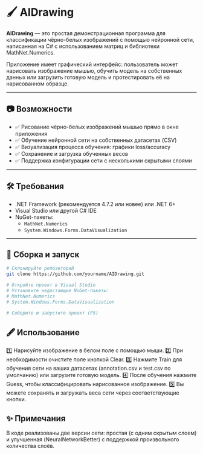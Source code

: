 # 🖌️ AIDrawing

**AIDrawing** — это простая демонстрационная программа для классификации чёрно-белых изображений с помощью нейронной сети, написанная на C# с использованием матриц и библиотеки MathNet.Numerics.

Приложение имеет графический интерфейс: пользователь может нарисовать изображение мышью, обучить модель на собственных данных или загрузить готовую модель и протестировать её на нарисованном образце.

---

## 📷 Возможности

- ✅ Рисование чёрно-белых изображений мышью прямо в окне приложения
- ✅ Обучение нейронной сети на собственных датасетах (CSV)
- ✅ Визуализация процесса обучения: графики loss/accuracy
- ✅ Сохранение и загрузка обученных весов
- ✅ Поддержка конфигурации сети с несколькими скрытыми слоями

---

## 🛠️ Требования

- .NET Framework (рекомендуется 4.7.2 или новее) или .NET 6+
- Visual Studio или другой C# IDE
- NuGet-пакеты:
  - `MathNet.Numerics`
  - `System.Windows.Forms.DataVisualization`

---

## 🚀 Сборка и запуск

```bash
# Склонируйте репозиторий
git clone https://github.com/yourname/AIDrawing.git

# Откройте проект в Visual Studio
# Установите недостающие NuGet-пакеты:
# MathNet.Numerics
# System.Windows.Forms.DataVisualization

# Соберите и запустите проект (F5)
```
## 🖋️ Использование
1️⃣ Нарисуйте изображение в белом поле с помощью мыши.
2️⃣ При необходимости очистите поле кнопкой Clear.
3️⃣ Нажмите Train для обучения сети на ваших датасетах (annotation.csv и test.csv по умолчанию) или загрузите готовую модель.
4️⃣ После обучения нажмите Guess, чтобы классифицировать нарисованное изображение.
5️⃣ Вы можете сохранять и загружать веса сети через соответствующие кнопки.

## ✨ Примечания
В коде реализованы две версии сети: простая (с одним скрытым слоем) и улучшенная (NeuralNetworkBetter) с поддержкой произвольного количества слоёв.
